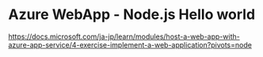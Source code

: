 # Azure WebApp - Node.js Hello world

https://docs.microsoft.com/ja-jp/learn/modules/host-a-web-app-with-azure-app-service/4-exercise-implement-a-web-application?pivots=node